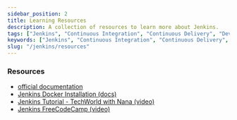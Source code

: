 ```yaml
---
sidebar_position: 2
title: Learning Resources
description: A collection of resources to learn more about Jenkins.
tags: ["Jenkins", "Continuous Integration", "Continuous Delivery", "DevOps"]
keywords: ["Jenkins", "Continuous Integration", "Continuous Delivery", "DevOps"]
slug: "/jenkins/resources"
---
```


### Resources

- [official documentation](https://www.jenkins.io/doc/)
- [Jenkins Docker Installation (docs)](https://www.jenkins.io/doc/book/installing/docker/)
- [Jenkins Tutorial - TechWorld with Nana (video)](https://www.youtube.com/playlist?list=PLy7NrYWoggjw_LIiDK1LXdNN82uYuuuiC)
- [Jenkins FreeCodeCamp (video)](https://youtu.be/f4idgaq2VqA)